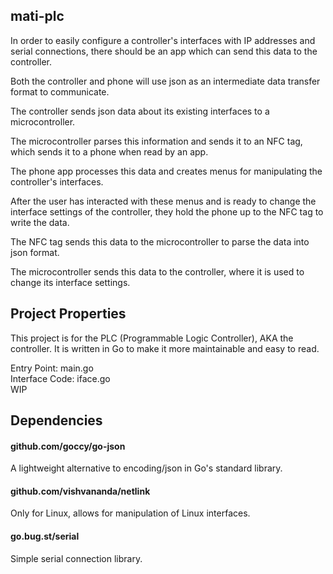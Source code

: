 ## mati-plc

In order to easily configure a controller's interfaces with IP addresses and
serial connections, there should be an app which can send this data to the
controller.

Both the controller and phone will use json as an intermediate data transfer
format to communicate.

The controller sends json data about its existing interfaces to a
microcontroller.

The microcontroller parses this information and sends it to an NFC tag, which
sends it to a phone when read by an app.

The phone app processes this data and creates menus for manipulating the
controller's interfaces.

After the user has interacted with these menus and is ready to change the
interface settings of the controller, they hold the phone up to the NFC tag to
write the data.

The NFC tag sends this data to the microcontroller to parse the data into json
format.

The microcontroller sends this data to the controller, where it is used to
change its interface settings.

## Project Properties

This project is for the PLC (Programmable Logic Controller), AKA the controller.
It is written in Go to make it more maintainable and easy to read.

Entry Point: main.go<br>
Interface Code: iface.go<br>
WIP

## Dependencies

#### github.com/goccy/go-json
A lightweight alternative to encoding/json in Go's standard library.

#### github.com/vishvananda/netlink
Only for Linux, allows for manipulation of Linux interfaces.

#### go.bug.st/serial
Simple serial connection library.